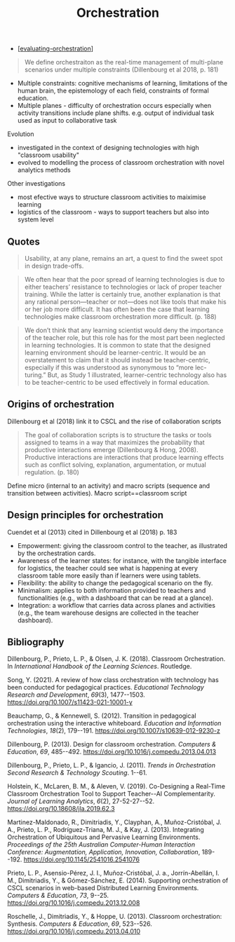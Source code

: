 ﻿---
title: Orchestration
---
- [[evaluating-orchestration]]



> We define orchestraiton as the real-time management of multi-plane scenarios under multiple constraints (Dillenbourg et al 2018, p. 181)
- Multiple constraints: cognitive mechanisms of learning, limitations of the human brain, the epistemology of each field, constraints of formal education.
- Multiple planes - difficulty of orchestration occurs especially when activity transitions include plane shifts. e.g. output of individual task used as input to collaborative task

Evolution
- investigated in the context of designing technologies with high "classroom usability"
- evolved to modelling the process of classroom orchestration with novel analytics methods

Other investigations
- most efective ways to structure classroom activities to maiximise learning
- logistics of the classroom - ways to support teachers but also into system level

## Quotes

> Usability, at any plane, remains an art, a quest to find the sweet spot in design trade-offs.

> We often hear that the poor spread of learning technologies is due to either teachers’ resistance to technologies or lack of proper teacher training. While the latter is certainly true, another explanation is that any rational person—teacher or not—does not like tools that make his or her job more difficult. It has often been the case that learning technologies make classroom orchestration more difficult. (p. 188)

> We don’t think that any learning scientist would deny the importance of the teacher role, but this role has for the most part been neglected in learning technologies. It is common to state that the designed learning environment should be learner-centric. It would be an overstatement to claim that it should instead be teacher-centric, especially if this was understood as synonymous to “more lec- turing.” But, as Study 1 illustrated, learner-centric technology also has to be teacher-centric to be used effectively in formal education.  

## Origins of orchestration

Dillenbourg et al (2018) link it to CSCL and the rise of collaboration scripts
> The goal of collaboration scripts is to structure the tasks or tools assigned to teams in a way that maximizes the probability that productive interactions emerge (Dillenbourg & Hong, 2008). Productive interactions are interactions that produce learning effects such as conflict solving, explanation, argumentation, or mutual regulation. (p. 180)

Define micro (internal to an activity) and macro scripts (sequence and transition between activities).  Macro script==classroom script


## Design principles for orchestration

Cuendet et al (2013) cited in Dillenbourg et al (2018) p. 183
- Empowerment: giving the classroom control to the teacher, as illustrated by the orchestration cards.  
- Awareness of the learner states: for instance, with the tangible interface for logistics, the teacher could see what is happening at every classroom table more easily than if learners were using tablets.  
- Flexibility: the ability to change the pedagogical scenario on the fly.  
- Minimalism: applies to both information provided to teachers and functionalities (e.g., with a dashboard that can be read at a glance).  
- Integration: a workflow that carries data across planes and activities (e.g., the team warehouse designs are collected in the teacher dashboard).

## Bibliography

Dillenbourg, P., Prieto, L. P., & Olsen, J. K. (2018). Classroom Orchestration. In *International Handbook of the Learning Sciences*. Routledge.

Song, Y. (2021). A review of how class orchestration with technology has been conducted for pedagogical practices. *Educational Technology Research and Development*, *69*(3), 1477--1503\. <https://doi.org/10.1007/s11423-021-10001-y>

Beauchamp, G., & Kennewell, S. (2012). Transition in pedagogical orchestration using the interactive whiteboard. *Education and Information Technologies*, *18*(2), 179--191\. <https://doi.org/10.1007/s10639-012-9230-z>

Dillenbourg, P. (2013). Design for classroom orchestration. *Computers & Education*, *69*, 485--492\. <https://doi.org/10.1016/j.compedu.2013.04.013>

Dillenbourg, P., Prieto, L. P., & Igancio, J. (2011). *Trends in Orchestration Second Research & Technology Scouting*. 1--61.

Holstein, K., McLaren, B. M., & Aleven, V. (2019). Co-Designing a Real-Time Classroom Orchestration Tool to Support Teacher--AI Complementarity. *Journal of Learning Analytics*, *6*(2), 27-52-27--52\. <https://doi.org/10.18608/jla.2019.62.3>

Martinez-Maldonado, R., Dimitriadis, Y., Clayphan, A., Muñoz-Cristóbal, J. A., Prieto, L. P., Rodríguez-Triana, M. J., & Kay, J. (2013). Integrating Orchestration of Ubiquitous and Pervasive Learning Environments. *Proceedings of the 25th Australian Computer-Human Interaction Conference: Augmentation, Application, Innovation, Collaboration*, 189--192\. <https://doi.org/10.1145/2541016.2541076>

Prieto, L. P., Asensio-Pérez, J. I., Muñoz-Cristóbal, J. a., Jorrín-Abellán, I. M., Dimitriadis, Y., & Gómez-Sánchez, E. (2014). Supporting orchestration of CSCL scenarios in web-based Distributed Learning Environments. *Computers & Education*, *73*, 9--25\. <https://doi.org/10.1016/j.compedu.2013.12.008>

Roschelle, J., Dimitriadis, Y., & Hoppe, U. (2013). Classroom orchestration: Synthesis. *Computers & Education*, *69*, 523--526\. <https://doi.org/10.1016/j.compedu.2013.04.010>


[//begin]: # "Autogenerated link references for markdown compatibility"
[evaluating-orchestration]: Assemblage/evaluating-orchestration "Evaluating orchestration"
[//end]: # "Autogenerated link references"